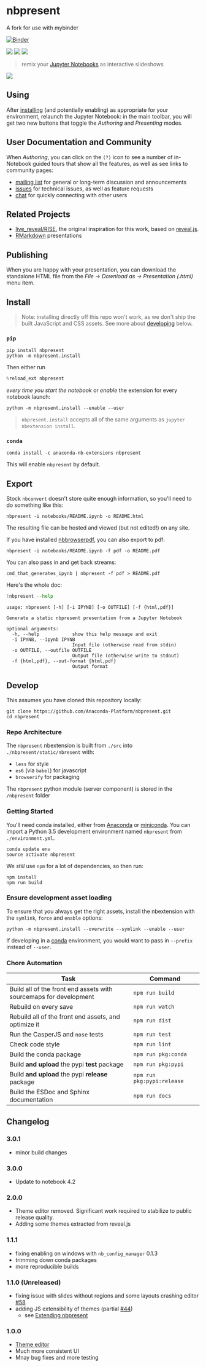 
# nbpresent

A fork for use with mybinder

[![Binder](http://mybinder.org/badge.svg)](http://mybinder.org/repo/SimonBiggs/nbpresent)



[![](https://anaconda.org/anaconda-nb-extensions/nbpresent/badges/build.svg)](https://anaconda.org/anaconda-nb-extensions/nbpresent/builds) [![](https://anaconda.org/anaconda-nb-extensions/nbpresent/badges/installer/conda.svg
)](https://anaconda.org/anaconda-nb-extensions/nbpresent) [![](https://img.shields.io/pypi/v/nbpresent.svg)](https://pypi.python.org/pypi/nbpresent)

> remix your [Jupyter Notebooks](http://jupyter.org) as interactive slideshows

![](./screenshot.png)

## Using
After [installing](#install) (and potentially enabling) as appropriate for your environment, relaunch the Jupyter Notebook: in the main toolbar, you will get two new buttons that toggle the _Authoring_ and _Presenting_ modes.

## User Documentation and Community
When _Authoring_, you can click on the `(?)` icon to see a number of in-Notebook guided tours that show all the features, as well as see links to community pages:

- [mailing list](https://groups.google.com/forum/#!forum/nbpresent) for general or long-term discussion and announcements
- [issues](https://github.com/Anaconda-Platform/nbpresent/issues) for technical issues, as well as feature requests
- [chat](https://gitter.im/Anaconda-Platform/nbpresent) for quickly connecting with other users

## Related Projects
- [live_reveal/RISE](https://github.com/damianavila/RISE), the original inspiration for this work, based on [reveal.js](https://github.com/hakimel/reveal.js/).
- [RMarkdown](http://rmarkdown.rstudio.com/ioslides_presentation_format.html) presentations

## Publishing
When you are happy with your presentation, you can download the standalone HTML file from the _File -> Download as -> Presentation (.html)_ menu item.

## Install

> Note: installing directly off this repo won't work, as we don't ship the built JavaScript and CSS assets. See more about [developing](#develop) below.

### `pip`
```shell
pip install nbpresent
python -m nbpresent.install
```

Then either run 
```python
%reload_ext nbpresent
```

_every time you start the notebook_ or _enable_ the extension for every notebook launch:
```shell
python -m nbpresent.install --enable --user
```

> `nbpresent.install` accepts all of the same arguments as `jupyter nbextension install`.

### `conda`
```shell
conda install -c anaconda-nb-extensions nbpresent
```

This will enable `nbpresent` by default.

## Export
Stock `nbconvert` doesn't store quite enough information, so you'll need to do something like this:
```shell
nbpresent -i notebooks/README.ipynb -o README.html
```
The resulting file can be hosted and viewed (but not edited!) on any site.

If you have installed [nbbrowserpdf](https://github.com/Anaconda-Platform/nbbrowserpdf), you can also export to pdf:
```shell
nbpresent -i notebooks/README.ipynb -f pdf -o README.pdf
```

You can also pass in and get back streams:
```shell
cmd_that_generates_ipynb | nbpresent -f pdf > README.pdf
```

Here's the whole doc:


```python
!nbpresent --help
```

    usage: nbpresent [-h] [-i IPYNB] [-o OUTFILE] [-f {html,pdf}]
    
    Generate a static nbpresent presentation from a Jupyter Notebook
    
    optional arguments:
      -h, --help            show this help message and exit
      -i IPYNB, --ipynb IPYNB
                            Input file (otherwise read from stdin)
      -o OUTFILE, --outfile OUTFILE
                            Output file (otherwise write to stdout)
      -f {html,pdf}, --out-format {html,pdf}
                            Output format


## Develop
This assumes you have cloned this repository locally:
```
git clone https://github.com/Anaconda-Platform/nbpresent.git
cd nbpresent
```

### Repo Architecture

The `nbpresent` nbextension is built from `./src` into `./nbpresent/static/nbresent` with:
- `less` for style
- `es6` (via `babel`) for javascript
- `browserify` for packaging

The `nbpresent` python module (server component) is stored in the `/nbpresent` folder

### Getting Started
You'll need conda installed, either from [Anaconda](https://www.continuum.io/downloads) or [miniconda](http://conda.pydata.org/miniconda.html). You can import a Python 3.5 development environment named `nbpresent` from `./environment.yml`.

```shell
conda update env
source activate nbpresent
```

We _still_ use `npm` for a lot of dependencies, so then run:
```shell
npm install
npm run build
```

### Ensure development asset loading
To ensure that you always get the right assets, install the nbextension with the `symlink`, `force` and `enable` options:
```shell
python -m nbpresent.install --overwrite --symlink --enable --user
```

If developing in a [conda](http://conda.pydata.org/docs/) environment, you would want to pass in `--prefix` instead of `--user`.

### Chore Automation
| Task | Command |
|------|---------|
| Build all of the front end assets with sourcemaps for development | `npm run build` |
| Rebuild on every save | `npm run watch` |
| Rebuild all of the front end assets, and optimize it | `npm run dist` |
| Run the CasperJS and `nose` tests  | `npm run test` |
| Check code style |  `npm run lint` |
| Build the conda package | `npm run pkg:conda` |
| Build **and upload** the pypi **test** package | `npm run pkg:pypi` |
| Build **and upload** the pypi **release** package | `npm run pkg:pypi:release` |
| Build the ESDoc and Sphinx documentation | `npm run docs` |

## Changelog

### 3.0.1
- minor build changes

### 3.0.0
- Update to notebook 4.2

### 2.0.0
- Theme editor removed. Significant work required to stabilize to public release quality.
- Adding some themes extracted from reveal.js

### 1.1.1
- fixing enabling on windows with `nb_config_manager` 0.1.3
- trimming down conda packages
- more reproducible builds

### 1.1.0 (Unreleased)
- fixing issue with slides without regions and some layouts crashing editor [#58](https://github.com/Anaconda-Platform/nbpresent/issues/58)
- adding JS extensibility of themes (partial [#44](https://github.com/Anaconda-Platform/nbpresent/issues/44))
  - see [Extending nbpresent](https://github.com/Anaconda-Platform/nbpresent/blob/master/notebooks/Extending%20nbpresent.ipynb)

### 1.0.0
- [Theme editor](https://github.com/Anaconda-Platform/nbpresent/pull/41)
- Much more consistent UI
- Mnay bug fixes and more testing
